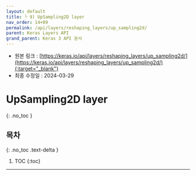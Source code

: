 ```yaml
---
layout: default
title: └ 9) UpSampling2D layer
nav_order: 14+09
permalink: /api/layers/reshaping_layers/up_sampling2d/
parent: Keras Layers API
grand_parent: Keras 3 API 문서
---
```


* 원본 링크 : [https://keras.io/api/layers/reshaping_layers/up_sampling2d/](https://keras.io/api/layers/reshaping_layers/up_sampling2d/){:target="_blank"}
* 최종 수정일 : 2024-03-29

# UpSampling2D layer
{: .no_toc }

## 목차
{: .no_toc .text-delta }

1. TOC
{:toc}

---
